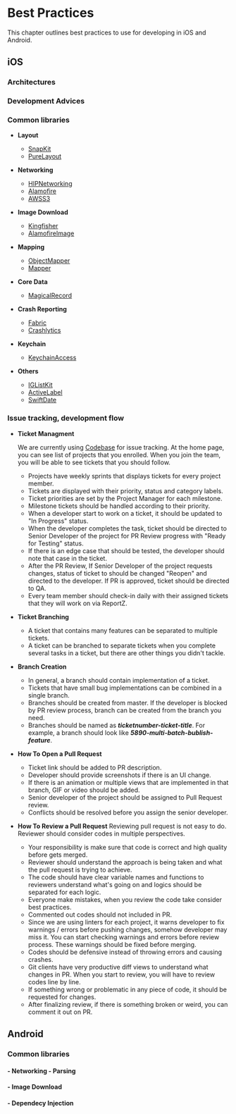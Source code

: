 # Best Practices

This chapter outlines best practices to use for developing in iOS and Android.

## iOS

### Architectures

### Development Advices

### Common libraries
* **Layout**
	* [SnapKit](https://github.com/SnapKit/SnapKit)
	* [PureLayout](https://github.com/PureLayout/PureLayout)

* **Networking**
	* [HIPNetworking](https://github.com/Hipo/HIPNetworking)
	* [Alamofire](https://github.com/Alamofire/Alamofire)
	* [AWSS3](https://github.com/aws/aws-sdk-ios)

* **Image Download**
	* [Kingfisher](https://github.com/onevcat/Kingfisher)
	* [AlamofireImage](https://github.com/Alamofire/AlamofireImage)

* **Mapping**
	* [ObjectMapper](https://github.com/Hearst-DD/ObjectMapper)
	* [Mapper](https://github.com/lyft/mapper)
	
* **Core Data**
	* [MagicalRecord](https://github.com/magicalpanda/MagicalRecord)
	
* **Crash Reporting**
	* [Fabric](https://cocoapods.org/pods/Fabric)
	* [Crashlytics](https://cocoapods.org/pods/Crashlytics)
	 
* **Keychain**
	* [KeychainAccess](https://github.com/kishikawakatsumi/KeychainAccess)

* **Others**
	* [IGListKit](https://github.com/Instagram/IGListKit)
	* [ActiveLabel](https://github.com/optonaut/ActiveLabel.swift)
	* [SwiftDate](https://github.com/malcommac/SwiftDate)
	


### Issue tracking, development flow

* **Ticket Managment**

	We are currently using [Codebase](https://hipo.codebasehq.com/) for issue tracking. At the home page, you can see list of projects that you enrolled. When you join the team, you will be able to see tickets that you should follow.
	* Projects have weekly sprints that displays tickets for every project member.
	* Tickets are displayed with their priority, status and category labels.
	* Ticket priorities are set by the Project Manager for each milestone. 
	* Milestone tickets should be handled according to their priority.
	* When a developer start to work on a ticket, it should be updated to "In Progress" status.
	* When the developer completes the task, ticket should be directed to Senior Developer of the project for PR Review progress with "Ready for Testing" status.
	* If there is an edge case that should be tested, the developer should note that case in the ticket. 
	* After the PR Review, If Senior Developer of the project requests changes, status of ticket to should be changed "Reopen" and directed to the developer. If  PR is approved, ticket should be directed to QA.
	* Every team member should check-in daily with their assigned tickets that they will work on via ReportZ.

* **Ticket Branching**
	* A ticket that contains many features can be separated to multiple tickets.
	* A ticket can be branched to separate tickets when you complete several tasks in a ticket, but there are other things you didn't tackle. 
	
* **Branch Creation**
	* In general, a branch should contain implementation of a ticket.
	* Tickets that have small bug implementations can be combined in a single branch.
	* Branches should be created from master. If the developer is blocked by PR review process, branch can be created from the branch you need.
	* Branches should be named as _**ticketnumber-ticket-title**_. For example, a branch should look like _**5890-multi-batch-bublish-feature**_.	
* **How To Open a Pull Request**
	* Ticket link should be added to PR description.
	* Developer should provide screenshots if there is an UI change.
	* If there is an animation or multiple views that are implemented in that branch, GIF or video should be added.
	* Senior developer of the project should be assigned to Pull Request review.
	* Conflicts should be resolved before you assign the senior developer.
		
* **How To Review a Pull Request**
	Reviewing pull request is not easy to do. Reviewer should consider codes in multiple perspectives. 
	* Your responsibility is make sure that code is correct and high quality before gets merged.
	* Reviewer should understand the approach is being taken and what the pull request is trying to achieve.
	* The code should have clear variable names and functions to reviewers understand what's going on and logics should be separated for each logic.
	* Everyone make mistakes, when you review the code take consider best practices.
	* Commented out codes should not included in PR.
	* Since we are using linters for each project, it warns developer to fix warnings / errors before pushing changes, somehow developer may miss it. You can start checking warnings and errors before review process. These warnings should be fixed before merging.
	* Codes should be defensive instead of throwing errors and causing crashes.
	* Git clients have very productive diff views to understand what changes in PR. When you start to review, you will have to review codes line by line. 
	* If something wrong or problematic in any piece of code, it should be requested for changes.
	* After finalizing review, if there is something broken or weird, you can comment it out on PR.

	


## Android

### Common libraries

#### - Networking - Parsing
#### - Image Download
#### - Dependecy Injection
